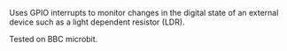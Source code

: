 Uses GPIO interrupts to monitor changes in the digital state of an external device such as a light dependent resistor (LDR).

Tested on BBC microbit.
